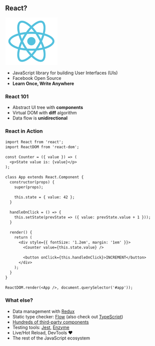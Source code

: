 ## React?

<img src="assets/images/react.svg" style="height: 150px">

- JavaScript library for building User Interfaces (UIs)
- Facebook Open Source
- **Learn Once, Write Anywhere**


### React 101

- Abstract UI tree with **components**
- Virtual DOM with **diff** algorithm
- Data flow is **unidirectional**


### React in Action

``` javascript.player.web
import React from 'react';
import ReactDOM from 'react-dom';

const Counter = ({ value }) => (
  <p>State value is: {value}</p>
);

class App extends React.Component {
  constructor(props) {
    super(props);

    this.state = { value: 42 };
  }

  handleOnClick = () => {
    this.setState(prevState => ({ value: prevState.value + 1 }));
  }

  render() {
    return (
      <div style={{ fontSize: '1.2em', margin: '1em' }}>
        <Counter value={this.state.value} />

        <button onClick={this.handleOnClick}>INCREMENT</button>
      </div>
    );
  }
}

ReactDOM.render(<App />, document.querySelector('#app'));
```


### What else?

- Data management with [Redux](http://redux.js.org/)
- Static type checker: [Flow](https://flow.org/) (also check out
  [TypeScript](https://www.typescriptlang.org/))
- [Hundreds of third-party
  components](https://github.com/brillout/awesome-react-components)
- Testing tools: [Jest](https://facebook.github.io/jest/),
  [Enzyme](http://airbnb.io/enzyme/)
- Live/Hot Reload, DevTools ❤️
- The rest of the JavaScript ecosystem
